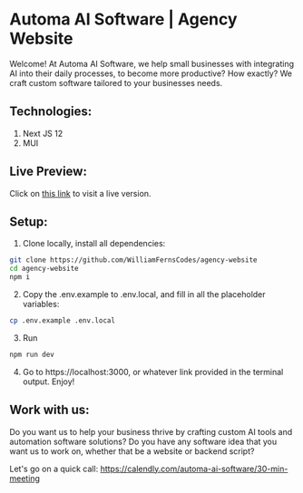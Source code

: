# Automa AI Software | Agency Website

Welcome! At Automa AI Software, we help small businesses with integrating AI into their daily processes, to become more productive? How exactly? We craft custom software tailored to your businesses needs.

## Technologies:

1. Next JS 12
2. MUI

## Live Preview:

Click on <a href="https://agency.williamferns.org" target="_blank">this link</a> to visit a live version.

## Setup:

1. Clone locally, install all dependencies:

```bash
git clone https://github.com/WilliamFernsCodes/agency-website
cd agency-website
npm i
```

2. Copy the .env.example to .env.local, and fill in all the placeholder variables:

```bash
cp .env.example .env.local
```

3. Run

```bash
npm run dev
```

4. Go to https://localhost:3000, or whatever link provided in the terminal output. Enjoy!

## Work with us:

Do you want us to help your business thrive by crafting custom AI tools and automation software solutions? Do you have any software idea that you want us to work on, whether that be a website or backend script?

Let's go on a quick call: https://calendly.com/automa-ai-software/30-min-meeting
